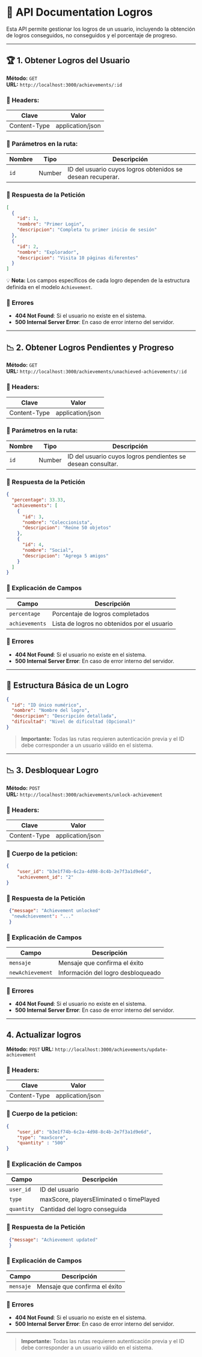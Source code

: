 # 📌 API Documentation Logros

Esta API permite gestionar los logros de un usuario, incluyendo la obtención de logros conseguidos, no conseguidos y el porcentaje de progreso.

---
## 🏆 1. Obtener Logros del Usuario
**Método:** `GET`  
**URL:** `http://localhost:3000/achievements/:id`  

### 📌 Headers:
| Clave        | Valor               |
|-------------|--------------------|
| Content-Type | application/json  |

### 📌 Parámetros en la ruta:
| Nombre  | Tipo  | Descripción                                |
|---------|-------|--------------------------------------------|
| `id`    | Number | ID del usuario cuyos logros obtenidos se desean recuperar. |

### 📌 Respuesta de la Petición
~~~json
[
  {
    "id": 1,
    "nombre": "Primer Login",
    "descripcion": "Completa tu primer inicio de sesión"
  },
  {
    "id": 2,
    "nombre": "Explorador",
    "descripcion": "Visita 10 páginas diferentes"
  }
]
~~~
💡 **Nota:** Los campos específicos de cada logro dependen de la estructura definida en el modelo `Achievement`.

### 📌 Errores
- **404 Not Found**: Si el usuario no existe en el sistema.
- **500 Internal Server Error**: En caso de error interno del servidor.

---

## 📉 2. Obtener Logros Pendientes y Progreso
**Método:** `GET`  
**URL:** `http://localhost:3000/achievements/unachieved-achievements/:id`  

### 📌 Headers:
| Clave        | Valor               |
|-------------|--------------------|
| Content-Type | application/json  |

### 📌 Parámetros en la ruta:
| Nombre  | Tipo  | Descripción                                |
|---------|-------|--------------------------------------------|
| `id`    | Number | ID del usuario cuyos logros pendientes se desean consultar. |

### 📌 Respuesta de la Petición
~~~json
{
  "percentage": 33.33,
  "achievements": [
    {
      "id": 3,
      "nombre": "Coleccionista",
      "descripcion": "Reúne 50 objetos"
    },
    {
      "id": 4,
      "nombre": "Social",
      "descripcion": "Agrega 5 amigos"
    }
  ]
}
~~~

### 📌 Explicación de Campos
| Campo        | Descripción                               |
|-------------|------------------------------------------|
| `percentage`| Porcentaje de logros completados         |
| `achievements`| Lista de logros no obtenidos por el usuario |

### 📌 Errores
- **404 Not Found**: Si el usuario no existe en el sistema.
- **500 Internal Server Error**: En caso de error interno del servidor.

---

## 🔧 Estructura Básica de un Logro
~~~json
{
  "id": "ID único numérico",
  "nombre": "Nombre del logro",
  "descripcion": "Descripción detallada",
  "dificultad": "Nivel de dificultad (Opcional)"
}
~~~

> **Importante:** Todas las rutas requieren autenticación previa y el ID debe corresponder a un usuario válido en el sistema.

---
## 📉 3. Desbloquear Logro
**Método:** `POST`  
**URL:** `http://localhost:3000/achievements/unlock-achievement`  

### 📌 Headers:
| Clave        | Valor               |
|-------------|--------------------|
| Content-Type | application/json  |

### 📌 Cuerpo de la peticion:
~~~json
{
    "user_id": "b3e1f74b-6c2a-4d98-8c4b-2e7f3a1d9e6d",
    "achievement_id": "2"
}
~~~

### 📌 Respuesta de la Petición
~~~json
 {"message": "Achievement unlocked"
  "newAchievement": "..."
 }
~~~

### 📌 Explicación de Campos
| Campo        | Descripción                               |
|-------------|------------------------------------------|
| `mensaje`| Mensaje que confirma el éxito         |
| `newAchievement`| Información del logro desbloqueado |

### 📌 Errores
- **404 Not Found**: Si el usuario no existe en el sistema.
- **500 Internal Server Error**: En caso de error interno del servidor.

---
## 4. Actualizar logros
**Método:** `POST`
**URL:** `http://localhost:3000/achievements/update-achievement`

### 📌 Headers:
| Clave        | Valor               |
|-------------|--------------------|
| Content-Type | application/json  |

### 📌 Cuerpo de la peticion:
~~~json
{
    "user_id": "b3e1f74b-6c2a-4d98-8c4b-2e7f3a1d9e6d",
    "type": "maxScore",
    "quantity" : "500"
}
~~~

### 📌 Explicación de Campos
| Campo        | Descripción                               |
|--------------|-------------------------------------------|
| `user_id`    | ID del usuario                            |
| `type`       | maxScore, playersEliminated o timePlayed  |
| `quantity`   | Cantidad del logro conseguida             |

### 📌 Respuesta de la Petición
~~~json
 {"message": "Achievement updated"
 }
~~~

### 📌 Explicación de Campos
| Campo        | Descripción                               |
|-------------|------------------------------------------|
| `mensaje`| Mensaje que confirma el éxito         |

### 📌 Errores
- **404 Not Found**: Si el usuario no existe en el sistema.
- **500 Internal Server Error**: En caso de error interno del servidor.

---

> **Importante:** Todas las rutas requieren autenticación previa y el ID debe corresponder a un usuario válido en el sistema.

